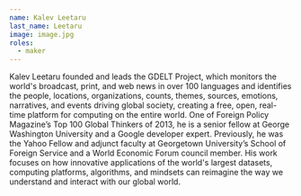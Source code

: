 ```yaml
---
name: Kalev Leetaru
last_name: Leetaru
image: image.jpg
roles:
  - maker
---
```

Kalev Leetaru founded and leads the GDELT Project, which monitors the world's broadcast, print, and web news in over 100 languages and identifies the people, locations, organizations, counts, themes, sources, emotions, narratives, and events driving global society, creating a free, open, real-time platform for computing on the entire world. One of Foreign Policy Magazine’s Top 100 Global Thinkers of 2013, he is a senior fellow at George Washington University and a Google developer expert. Previously, he was the Yahoo Fellow and adjunct faculty at Georgetown University’s School of Foreign Service and a World Economic Forum council member. His work focuses on how innovative applications of the world's largest datasets, computing platforms, algorithms, and mindsets can reimagine the way we understand and interact with our global world.